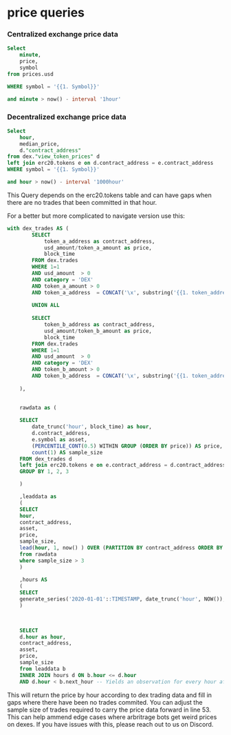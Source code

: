 # price queries

### Centralized exchange price data

```sql
Select 
    minute, 
    price, 
    symbol 
from prices.usd

WHERE symbol = '{{1. Symbol}}'

and minute > now() - interval '1hour'
```

### Decentralized exchange price data

```sql
Select 
    hour, 
    median_price, 
    d."contract_address"
from dex."view_token_prices" d
left join erc20.tokens e on d.contract_address = e.contract_address
WHERE symbol = '{{1. Symbol}}'

and hour > now() - interval '1000hour'
```

This Query depends on the erc20.tokens table and can have gaps when there are no trades that been committed in that hour.

For a better but more complicated to navigate version use this:

```sql
with dex_trades AS (
        SELECT 
            token_a_address as contract_address, 
            usd_amount/token_a_amount as price,
            block_time
        FROM dex.trades
        WHERE 1=1
        AND usd_amount  > 0
        AND category = 'DEX'
        AND token_a_amount > 0
        AND token_a_address  = CONCAT('\x', substring('{{1. token_address}}' from 3))::bytea
        
        UNION ALL 
        
        SELECT 
            token_b_address as contract_address, 
            usd_amount/token_b_amount as price,
            block_time
        FROM dex.trades
        WHERE 1=1
        AND usd_amount  > 0
        AND category = 'DEX'
        AND token_b_amount > 0
        AND token_b_address  = CONCAT('\x', substring('{{1. token_address}}' from 3))::bytea
        
    ),
    
    
    rawdata as (

    SELECT 
        date_trunc('hour', block_time) as hour,
        d.contract_address,
        e.symbol as asset,
        (PERCENTILE_CONT(0.5) WITHIN GROUP (ORDER BY price)) AS price,
        count(1) AS sample_size
    FROM dex_trades d
    left join erc20.tokens e on e.contract_address = d.contract_address
    GROUP BY 1, 2, 3

    )

    ,leaddata as 
    (
    SELECT
    hour,
    contract_address,
    asset,
    price,
    sample_size,
    lead(hour, 1, now() ) OVER (PARTITION BY contract_address ORDER BY hour asc) AS next_hour
    from rawdata
    where sample_size > 3
    )
    
    ,hours AS
    (
    SELECT
    generate_series('2020-01-01'::TIMESTAMP, date_trunc('hour', NOW()), '1 hour') AS hour
    )


    
    SELECT
    d.hour as hour,
    contract_address,
    asset,
    price,
    sample_size
    from leaddata b
    INNER JOIN hours d ON b.hour <= d.hour
    AND d.hour < b.next_hour -- Yields an observation for every hour after the first transfer until the next hour with transfer
```

This will return the price by hour according to dex trading data and fill in gaps where there have been no trades commited. You can adjust the sample size of trades required to carry the price data forward in line 53. This can help ammend edge cases where arbritrage bots get weird prices on dexes. If you have issues with this, please reach out to us on Discord.

